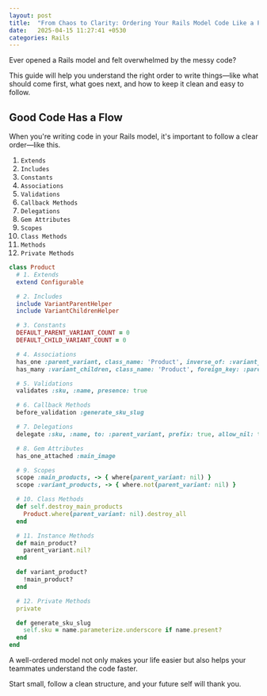 ```yaml
---
layout: post
title:  "From Chaos to Clarity: Ordering Your Rails Model Code Like a Pro"
date:   2025-04-15 11:27:41 +0530
categories: Rails
---
```

Ever opened a Rails model and felt overwhelmed by the messy code?

This guide will help you understand the right order to write things—like what should come first, what goes next, and how to keep it clean and easy to follow.

## Good Code Has a Flow
When you're writing code in your Rails model, it's important to follow a clear order—like this.
1. `Extends`
2. `Includes`
3. `Constants`
4. `Associations`
5. `Validations`
6. `Callback Methods`
7. `Delegations`
8. `Gem Attributes`
9. `Scopes`
10. `Class Methods`
11. `Methods`
12. `Private Methods`

```ruby
class Product
  # 1. Extends
  extend Configurable

  # 2. Includes
  include VariantParentHelper
  include VariantChildrenHelper

  # 3. Constants
  DEFAULT_PARENT_VARIANT_COUNT = 0
  DEFAULT_CHILD_VARIANT_COUNT = 0

  # 4. Associations
  has_one :parent_variant, class_name: 'Product', inverse_of: :variant_children
  has_many :variant_children, class_name: 'Product', foreign_key: :parent_variant_id, inverse_of: :parent_variant, dependent: :destroy

  # 5. Validations
  validates :sku, :name, presence: true

  # 6. Callback Methods
  before_validation :generate_sku_slug

  # 7. Delegations
  delegate :sku, :name, to: :parent_variant, prefix: true, allow_nil: true

  # 8. Gem Attributes
  has_one_attached :main_image

  # 9. Scopes
  scope :main_products, -> { where(parent_variant: nil) }
  scope :variant_products, -> { where.not(parent_variant: nil) }

  # 10. Class Methods
  def self.destroy_main_products
    Product.where(parent_variant: nil).destroy_all
  end

  # 11. Instance Methods
  def main_product?
    parent_variant.nil?
  end

  def variant_product?
    !main_product?
  end

  # 12. Private Methods
  private

  def generate_sku_slug
    self.sku = name.parameterize.underscore if name.present?
  end
end
```
A well-ordered model not only makes your life easier but also helps your teammates understand the code faster.

Start small, follow a clean structure, and your future self will thank you.
